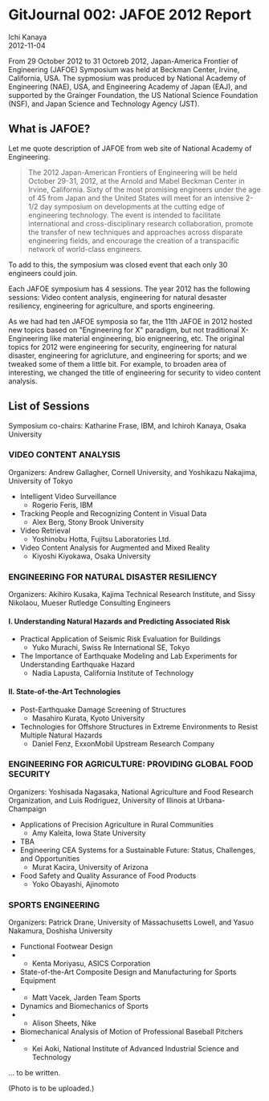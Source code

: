 # GitJournal 002: JAFOE 2012 Report

Ichi Kanaya  
2012-11-04

From 29 October 2012 to 31 Octoreb 2012, Japan-America Frontier of Engineering (JAFOE) Symposium was held at Beckman Center, Irvine, California, USA. The sypmosium was produced by National Academy of Engineering (NAE), USA, and Engineering Academy of Japan (EAJ), and supported by the Grainger Foundation, the US National Science Foundation (NSF), and Japan Science and Technology Agency (JST).

## What is JAFOE?
Let me quote description of JAFOE from web site of National Academy of Engineering.

> The 2012 Japan-American Frontiers of Engineering will be held October 29-31, 2012, at the Arnold and Mabel Beckman Center in Irvine, California.  Sixty of the most promising engineers under the age of 45 from Japan and the United States will meet for an intensive 2-1/2 day symposium on developments at the cutting edge of engineering technology. The event is intended to facilitate international and cross-disciplinary research collaboration, promote the transfer of new techniques and approaches across disparate engineering fields, and encourage the creation of a transpacific network of world-class engineers.

To add to this, the symposium was closed event that each only 30 engineers could join.

Each JAFOE symposium has 4 sessions. The year 2012 has the following sessions: Video content analysis, engineering for natural desaster resiliency, engineering for agriculture, and sports engineering.

As we had had ten JAFOE symposia so far, the 11th JAFOE in 2012 hosted new topics based on "Engineering for X" paradigm, but not traditional X-Engineering like material engineering, bio enigneering, etc. The original topics for 2012 were engineering for security, engineering for natural disaster, engineering for agricluture, and engineering for sports; and we tweaked some of them a little bit. For example, to broaden area of interesting, we changed the title of engineering for security to video content analysis.

## List of Sessions
Symposium co-chairs: Katharine Frase, IBM, and Ichiroh Kanaya, Osaka University

### VIDEO CONTENT ANALYSIS
Organizers: Andrew Gallagher, Cornell University, and Yoshikazu Nakajima, University of Tokyo

* Intelligent Video Surveillance
	* Rogerio Feris, IBM
* Tracking People and Recognizing Content in Visual Data
	* Alex Berg, Stony Brook University
* Video Retrieval
	* Yoshinobu Hotta, Fujitsu Laboratories Ltd.
* Video Content Analysis for Augmented and Mixed Reality
	* Kiyoshi Kiyokawa, Osaka University

### ENGINEERING FOR NATURAL DISASTER RESILIENCY
Organizers: Akihiro Kusaka, Kajima Technical Research Institute, and Sissy Nikolaou, Mueser Rutledge Consulting Engineers

#### I. Understanding Natural Hazards and Predicting Associated Risk

* Practical Application of Seismic Risk Evaluation for Buildings
	* Yuko Murachi, Swiss Re International SE, Tokyo
* The Importance of Earthquake Modeling and Lab Experiments for Understanding Earthquake Hazard
	* Nadia Lapusta, California Institute of Technology

#### II. State-of-the-Art Technologies

* Post-Earthquake Damage Screening of Structures
	* Masahiro Kurata, Kyoto University
* Technologies for Offshore Structures in Extreme Environments to Resist Multiple Natural Hazards 
	* Daniel Fenz, ExxonMobil Upstream Research Company

### ENGINEERING FOR AGRICULTURE: PROVIDING GLOBAL FOOD SECURITY
Organizers: Yoshisada Nagasaka, National Agriculture and Food Research Organization, and Luis Rodriguez, University of Illinois at Urbana-Champaign

* Applications of Precision Agriculture in Rural Communities 
	* Amy Kaleita, Iowa State University
* TBA
* Engineering CEA Systems for a Sustainable Future: Status, Challenges, and Opportunities 
	* Murat Kacira, University of Arizona
* Food Safety and Quality Assurance of Food Products
	* Yoko Obayashi, Ajinomoto

### SPORTS ENGINEERING
Organizers: Patrick Drane, University of Massachusetts Lowell, and Yasuo Nakamura, Doshisha University

* Functional Footwear Design
* * Kenta Moriyasu, ASICS Corporation
* State-of-the-Art Composite Design and Manufacturing for Sports Equipment
* * Matt Vacek, Jarden Team Sports
* Dynamics and Biomechanics of Sports
* * Alison Sheets, Nike
* Biomechanical Analysis of Motion of Professional Baseball Pitchers
* * Kei Aoki, National Institute of Advanced Industrial Science and Technology

… to be written.

(Photo is to be uploaded.)
